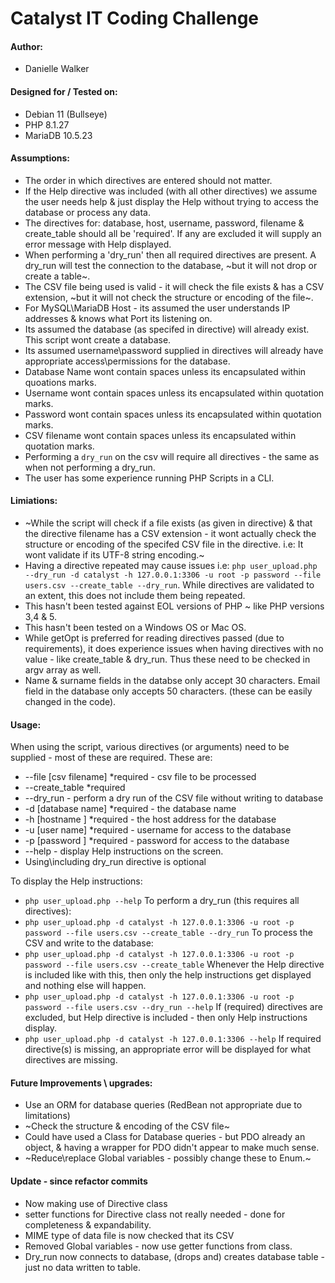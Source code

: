 # Catalyst IT Coding Challenge

#### Author:
* Danielle Walker

#### Designed for / Tested on:
* Debian 11 (Bullseye)   
* PHP 8.1.27
* MariaDB 10.5.23

#### Assumptions:
* The order in which directives are entered should not matter.
* If the Help directive was included (with all other directives) we assume the user needs help & just display the Help without trying to access the database or process any data.
* The directives for: database, host, username, password, filename & create_table should all be 'required'.  If any are excluded it will supply an error message with Help displayed.
* When performing a 'dry_run' then all required directives are present.  A dry_run will test the connection to the database, ~but it will not drop or create a table~.
* The CSV file being used is valid - it will check the file exists & has a CSV extension, ~but it will not check the structure or encoding of the file~.
* For MySQL\MariaDB Host - its assumed the user understands IP addresses & knows what Port its listening on.
* Its assumed the database (as specifed in directive) will already exist.  This script wont create a database.
* Its assumed username\password supplied in directives will already have appropriate access\permissions for the database.
* Database Name wont contain spaces unless its encapsulated within quoations marks. 
* Username wont contain spaces unless its encapsulated within quotation marks.
* Password wont contain spaces unless its encapsulated within quotation marks.
* CSV filename wont contain spaces unless its encapsulated within quotation marks.
* Performing a `dry_run` on the csv will require all directives - the same as when not performing a dry_run.
* The user has some experience running PHP Scripts in a CLI.

#### Limiations:
* ~While the script will check if a file exists (as given in directive) & that the directive filename has a CSV extension - it wont actually check the structure or encoding of the specifed CSV file in the directive.  i.e: It wont validate if its UTF-8 string encoding.~
* Having a directive repeated may cause issues i.e: `php user_upload.php --dry_run -d catalyst -h 127.0.0.1:3306 -u root -p password --file users.csv --create_table --dry_run`.  While directives are validated to an extent, this does not include them being repeated.
* This hasn't been tested against EOL versions of PHP ~ like PHP versions 3,4 & 5.
* This hasn't been tested on a Windows OS or Mac OS.
* While getOpt is preferred for reading directives passed (due to requirements), it does experience issues when having directives with no value - like create_table & dry_run.  Thus these need to be checked in argv array as well.
* Name & surname fields in the databse only accept 30 characters.  Email field in the database only accepts 50 characters. (these can be easily changed in the code).

#### Usage:
When using the script, various directives (or arguments) need to be supplied - most of these are required.  These are:
* --file [csv filename] *required     - csv file to be processed
* --create_table *required        
* --dry_run                           - perform a dry run of the CSV file without writing to database
* -d [database name] *required        - the database name
* -h [hostname ] *required            - the host address for the database
* -u [user name] *required            - username for access to the database
* -p [password ] *required            - password for access to the database
* --help                              - display Help instructions on the screen.
* Using\including dry_run directive is optional

To display the Help instructions:
* `php user_upload.php --help`
To perform a dry_run (this requires all directives):
* `php user_upload.php -d catalyst -h 127.0.0.1:3306 -u root -p password --file users.csv --create_table --dry_run`
To process the CSV and write to the database:
* `php user_upload.php -d catalyst -h 127.0.0.1:3306 -u root -p password --file users.csv --create_table`
Whenever the Help directive is included like with this, then only the help instructions get displayed and nothing else will happen.
* `php user_upload.php -d catalyst -h 127.0.0.1:3306 -u root -p password --file users.csv --dry_run --help`
If (required) directives are excluded, but Help directive is included - then only Help instructions display.
* `php user_upload.php -d catalyst -h 127.0.0.1:3306 --help`
If required directive(s) is missing, an appropriate error will be displayed for what directives are missing.

#### Future Improvements \ upgrades:
* Use an ORM for database queries (RedBean not appropriate due to limitations)
* ~Check the structure & encoding of the CSV file~
* Could have used a Class for Database queries - but PDO already an object, & having a wrapper for PDO didn't appear to make much sense.
* ~Reduce\replace Global variables - possibly change these to Enum.~

#### Update - since refactor commits
* Now making use of Directive class
* setter functions for Directive class not really needed - done for completeness & expandability.
* MIME type of data file is now checked that its CSV
* Removed Global variables - now use getter functions from class.
* Dry_run now connects to database, (drops and) creates database table - just no data written to table.
